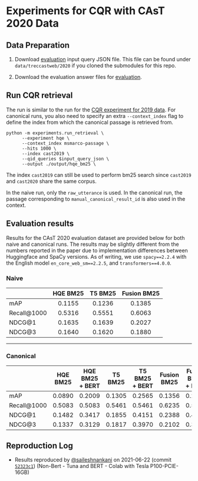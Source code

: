 # Experiments for CQR with CAsT 2020 Data

## Data Preparation

1. Download [evaluation](https://github.com/daltonj/treccastweb/blob/master/2020/2020_manual_evaluation_topics_v1.0.json) input query JSON file. This file can be found under `data/treccastweb/2020` if you cloned the submodules for this repo.

2. Download the evaluation answer files for [evaluation](https://trec.nist.gov/data/cast/2020qrels.txt).

## Run CQR retrieval

The run is similar to the run for the [CQR experiment for 2019 data](./cqr_experiments.md). For canonical runs, you also need to specify an extra `--context_index` flag to define the index from which the canonical passage is retrieved from.

```shell=bash
python -m experiments.run_retrieval \
      --experiment hqe \
      --context_index msmarco-passage \
      --hits 1000 \
      --index cast2019 \
      --qid_queries $input_query_json \
      --output ./output/hqe_bm25 \
```

The index `cast2019` can still be used to perform bm25 search since `cast2019` and `cast2020` share the same corpus. 

In the naive run, only the `raw_utterance` is used. In the canonical run, the passage corresponding to `manual_canonical_result_id` is also used in the context. 

## Evaluation results

Results for the CAsT 2020 evaluation dataset are provided below for both naive and canonical runs. The results may be slightly different from the numbers reported in the paper due to implementation differences between Huggingface and SpaCy versions. As of writing, we use `spacy==2.2.4` with the English model `en_core_web_sm==2.2.5`, and `transformers==4.0.0`.

### Naive

|             | HQE BM25 |    T5 BM25      | Fusion BM25 |
| ----------- | :------: | :-------------: | :---------: |
| mAP         |  0.1155  |     0.1236      |   0.1385    |
| Recall@1000 |  0.5316  |     0.5551      |   0.6063    |
| NDCG@1      |  0.1635  |     0.1639      |   0.2027    |
| NDCG@3      |  0.1640  |     0.1620      |   0.1880    |

---------

### Canonical

|             | HQE BM25 | HQE BM25 + BERT |   T5 BM25      | T5 BM25 + BERT |   Fusion BM25  | Fusion BM25 + BERT |
| ----------- | :------: | :-------------: | :------------: | :------------: | :------------: | :----------------: |
| mAP         |  0.0890  |    0.2009       |    0.1305      |    0.2565      |     0.1356     |      0.2565        |
| Recall@1000 |  0.5083  |    0.5083       |    0.5461      |    0.5461      |     0.6235     |      0.5461        |
| NDCG@1      |  0.1482  |    0.3417       |    0.1855      |    0.4151      |     0.2388     |      0.4151        | 
| NDCG@3      |  0.1337  |    0.3129       |    0.1817      |    0.3970      |     0.2102     |      0.3970        | 


## Reproduction Log

+ Results reproduced by [@saileshnankani](https://github.com/saileshnankani) on 2021-06-22 (commit [`52323c1`](https://github.com/castorini/chatty-goose/commit/52323c1f4c15fae207c219feeb3086cc823e595b)) (Non-Bert - Tuna and BERT - Colab with Tesla P100-PCIE-16GB)
